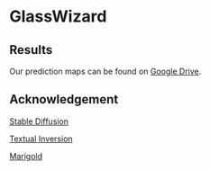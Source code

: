 # GlassWizard


## Results

Our prediction maps can be found on [Google Drive](https://drive.google.com/file/d/1PtYWrFRD9qlUk4BhvoWHmvJ20YuLye58/view?usp=sharing). 


## Acknowledgement
[Stable Diffusion](https://huggingface.co/stabilityai/stable-diffusion-2)

[Textual Inversion](https://github.com/rinongal/textual_inversion)

[Marigold](https://github.com/prs-eth/Marigold)
